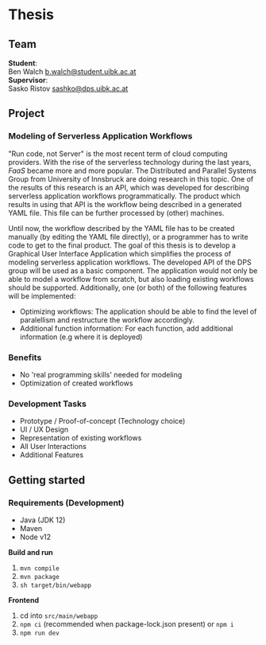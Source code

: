 # Thesis

## Team

**Student**:   
Ben Walch <b.walch@student.uibk.ac.at>  
**Supervisor**:  
Sasko Ristov <sashko@dps.uibk.ac.at>

## Project

### Modeling of Serverless Application Workflows 

"Run code, not Server" is the most recent term of cloud computing providers.
With the rise of the serverless technology during the last years, _FaaS_ became more and more popular.
The Distributed and Parallel Systems Group from University of Innsbruck are doing research in this topic.
One of the results of this research is an API, which was developed for describing serverless application workflows programmatically.
The product which results in using that API is the workflow being described in a generated YAML file.
This file can be further processed by (other) machines.

Until now, the workflow described by the YAML file has to be created manually (by editing the YAML file directly), or a programmer has to write code to get to the final product.
The goal of this thesis is to develop a Graphical User Interface Application which simplifies the process of modeling serverless application workflows.
The developed API of the DPS group will be used as a basic component.
The application would not only be able to model a workflow from scratch, but also loading existing workflows should be supported.
Additionally, one (or both) of the following features will be implemented:
- Optimizing workflows: The application should be able to find the level of paralellism and restructure the workflow accordingly.
- Additional function information: For each function, add additional information (e.g where it is deployed)

### Benefits

- No 'real programming skills' needed for modeling
- Optimization of created workflows

### Development Tasks
- Prototype / Proof-of-concept (Technology choice)
- UI / UX Design
- Representation of existing workflows
- All User Interactions
- Additional Features

## Getting started

### Requirements (Development)

* Java (JDK 12)
* Maven
* Node v12

**Build and run**

1. `mvn compile`
2. `mvn package`
3. `sh target/bin/webapp`

**Frontend**

1. cd into `src/main/webapp`
2. `npm ci` (recommended when package-lock.json present) or `npm i`
3. `npm run dev`


